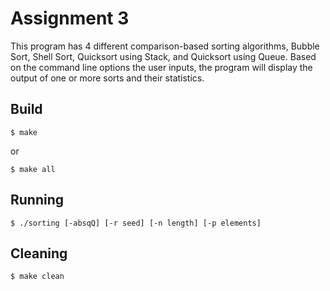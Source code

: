 # Assignment 3

This program has 4 different comparison-based sorting algorithms, Bubble Sort, Shell Sort,
Quicksort using Stack, and Quicksort using Queue. Based on the command line options the user
inputs, the program will display the output of one or more sorts and their statistics.

## Build
```
$ make
```
or
```
$ make all
```

## Running
```
$ ./sorting [-absqQ] [-r seed] [-n length] [-p elements]
```

## Cleaning
	$ make clean
